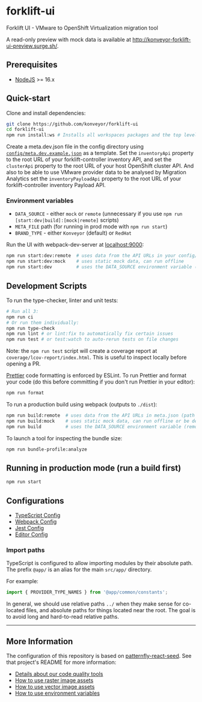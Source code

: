 # forklift-ui

Forklift UI - VMware to OpenShift Virtualization migration tool

A read-only preview with mock data is available at http://konveyor-forklift-ui-preview.surge.sh/.

## Prerequisites

- [NodeJS](https://nodejs.org/en/) >= 16.x

## Quick-start

Clone and install dependencies:

```bash
git clone https://github.com/konveyor/forklift-ui
cd forklift-ui
npm run install:ws # Installs all workspaces packages and the top level packages
```

Create a meta.dev.json file in the config directory using [`config/meta.dev.example.json`](./config/meta.dev.example.json) as a template. Set the `inventoryApi` property to the root URL of your forklift-controller inventory API, and set the `clusterApi` property to the root URL of your host OpenShift cluster API. And also to be able to use VMware provider data to be analysed by Migration Analytics set the `inventoryPayloadApi` property to the root URL of your forklift-controller inventory Payload API.

### Environment variables

- `DATA_SOURCE` - either `mock` or `remote`
  (unnecessary if you use `npm run [start:dev|build]:[mock|remote]` scripts)
- `META_FILE` path (for running in prod mode with `npm run start`)
- `BRAND_TYPE` - either `Konveyor` (default) or `RedHat`

Run the UI with webpack-dev-server at [localhost:9000](http://localhost:9000):

```sh
npm run start:dev:remote  # uses data from the API URLs in your config/meta.dev.json file
npm run start:dev:mock    # uses static mock data, can run offline
npm run start:dev         # uses the DATA_SOURCE environment variable (remote or mock)
```

## Development Scripts

To run the type-checker, linter and unit tests:

```sh
# Run all 3:
npm run ci
# Or run them individually:
npm run type-check
npm run lint # or lint:fix to automatically fix certain issues
npm run test # or test:watch to auto-rerun tests on file changes
```

Note: the `npm run test` script will create a coverage report at `coverage/lcov-report/index.html`. This is useful to inspect locally before opening a PR.

[Prettier](https://prettier.io/) code formatting is enforced by ESLint. To run Prettier and format your code (do this before committing if you don't run Prettier in your editor):

```sh
npm run format
```

To run a production build using webpack (outputs to `./dist`):

```sh
npm run build:remote  # uses data from the API URLs in meta.json (path set by META_FILE)
npm run build:mock    # uses static mock data, can run offline or be deployed as a preview
npm run build         # uses the DATA_SOURCE environment variable (remote or mock)
```

To launch a tool for inspecting the bundle size:

```sh
npm run bundle-profile:analyze
```

## Running in production mode (run a build first)

```sh
npm run start
```

## Configurations

- [TypeScript Config](./tsconfig.json)
- [Webpack Config](./webpack.common.js)
- [Jest Config](./jest.config.js)
- [Editor Config](./.editorconfig)

### Import paths

TypeScript is configured to allow importing modules by their absolute path. The prefix `@app/` is an alias for the main `src/app/` directory.

For example:

```ts
import { PROVIDER_TYPE_NAMES } from '@app/common/constants';
```

In general, we should use relative paths `../` when they make sense for co-located files, and absolute paths for things located near the root. The goal is to avoid long and hard-to-read relative paths.

---

## More Information

The configuration of this repository is based on [patternfly-react-seed](https://github.com/patternfly/patternfly-react-seed/). See that project's README for more information:

- [Details about our code quality tools](https://github.com/patternfly/patternfly-react-seed#code-quality-tools)
- [How to use raster image assets](https://github.com/patternfly/patternfly-react-seed#raster-image-support)
- [How to use vector image assets](https://github.com/patternfly/patternfly-react-seed#vector-image-support)
- [How to use environment variables](https://github.com/patternfly/patternfly-react-seed#multi-environment-configuration)
